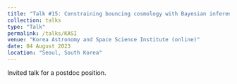 ```yaml
---
title: "Talk #15: Constraining bouncing cosmology with Bayesian inference"
collection: talks
type: "Talk"
permalink: /talks/KASI
venue: "Korea Astronomy and Space Science Institute (online)"
date: 04 August 2023
location: "Seoul, South Korea"
---
```


<style>
body {
text-align: justify}
</style>


Invited talk for a postdoc position.

